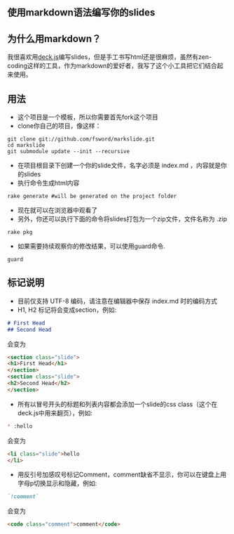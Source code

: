使用markdown语法编写你的slides
------------------------------

## 为什么用markdown？
我很喜欢用[deck.js](https://github.com/imakewebthings/deck.js)编写slides，但是手工书写html还是很麻烦，虽然有zen-coding这样的工具，作为markdown的爱好者，我写了这个小工具把它们结合起来使用。

## 用法
* 这个项目是一个模板，所以你需要首先fork这个项目
* clone你自己的项目，像这样：

```
git clone git://github.com/fsword/markslide.git
cd markslide
git submodule update --init --recursive
```

* 在项目根目录下创建一个你的slide文件，名字必须是 index.md ，内容就是你的slides
* 执行命令生成html内容

```
rake generate #will be generated on the project folder
```

* 现在就可以在浏览器中观看了
* 另外，你还可以执行下面的命令将slides打包为一个zip文件，文件名称为 <git branche name>.zip

```
rake pkg
```

* 如果需要持续观察你的修改结果，可以使用guard命令.

```
guard
```

## 标记说明
* 目前仅支持 UTF-8 编码，请注意在编辑器中保存 index.md 时的编码方式
* H1, H2 标记将会变成section，例如:

```markdown
# First Head
## Second Head
```

会变为

```html
<section class="slide">
<h1>First Head</h1>
</section>
<section class="slide">
<h2>Second Head</h2>
</section>
```

* 所有以冒号开头的标题和列表内容都会添加一个slide的css class（这个在deck.js中用来翻页），例如:

```markdown
* :hello
```
会变为

```html
<li class="slide">hello
</li>
```

* 用反引号加感叹号标记Comment，comment缺省不显示，你可以在键盘上用字母p切换显示和隐藏，例如:

```markdown
`!comment`
```

会变为

```html
<code class="comment">comment</code>
